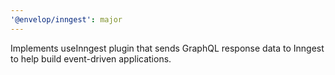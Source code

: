 ```yaml
---
'@envelop/inngest': major
---
```


Implements useInngest plugin that sends GraphQL response data to Inngest to help build event-driven applications.
